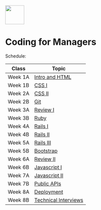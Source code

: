 # <img src="./assets/images/product-school-thumb.png" height="60">

# Coding for Managers

Schedule:

| Class | Topic |
|-----|------|
| Week 1A | [Intro and HTML](class_1a/agenda.md)
| Week 1B | [CSS I](class_1b/agenda.md)
| Week 2A | [CSS II](class_2a/agenda.md)
| Week 2B | [Git](class_2b/agenda.md)
| Week 3A | [Review I](class_3a/agenda.md)
| Week 3B | [Ruby](class_3b/agenda.md)
| Week 4A | [Rails I](class_4a/agenda.md)
| Week 4B | [Rails II](class_4b/agenda.md)
| Week 5A | [Rails III](class_5a/agenda.md)
| Week 5B | [Bootstrap](class_5b/agenda.md)
| Week 6A | [Review II](class_6a/agenda.md)
| Week 6B | [Javascript I](class_6b/agenda.md)
| Week 7A | [Javascript II](class_7a/agenda.md)
| Week 7B | [Public APIs](class_7b/agenda.md)
| Week 8A | [Deployment](class_8a/agenda.md)
| Week 8B | [Technical Interviews](class_8b/agenda.md)

